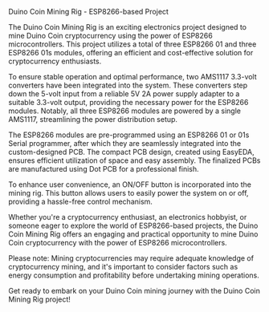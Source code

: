 Duino Coin Mining Rig - ESP8266-based Project




The Duino Coin Mining Rig is an exciting electronics project designed to mine Duino Coin cryptocurrency using the power of ESP8266 microcontrollers. This project utilizes a total of three ESP8266 01 and three ESP8266 01s modules, offering an efficient and cost-effective solution for cryptocurrency enthusiasts.

To ensure stable operation and optimal performance, two AMS1117 3.3-volt converters have been integrated into the system. These converters step down the 5-volt input from a reliable 5V 2A power supply adapter to a suitable 3.3-volt output, providing the necessary power for the ESP8266 modules. Notably, all three ESP8266 modules are powered by a single AMS1117, streamlining the power distribution setup.

The ESP8266 modules are pre-programmed using an ESP8266 01 or 01s Serial programmer, after which they are seamlessly integrated into the custom-designed PCB. The compact PCB design, created using EasyEDA, ensures efficient utilization of space and easy assembly. The finalized PCBs are manufactured using Dot PCB for a professional finish.

To enhance user convenience, an ON/OFF button is incorporated into the mining rig. This button allows users to easily power the system on or off, providing a hassle-free control mechanism.

Whether you're a cryptocurrency enthusiast, an electronics hobbyist, or someone eager to explore the world of ESP8266-based projects, the Duino Coin Mining Rig offers an engaging and practical opportunity to mine Duino Coin cryptocurrency with the power of ESP8266 microcontrollers.

Please note: Mining cryptocurrencies may require adequate knowledge of cryptocurrency mining, and it's important to consider factors such as energy consumption and profitability before undertaking mining operations.


Get ready to embark on your Duino Coin mining journey with the Duino Coin Mining Rig project!
